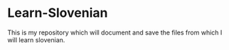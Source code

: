 # Learn-Slovenian
This is my repository which will document and save the files from which I will learn slovenian.
